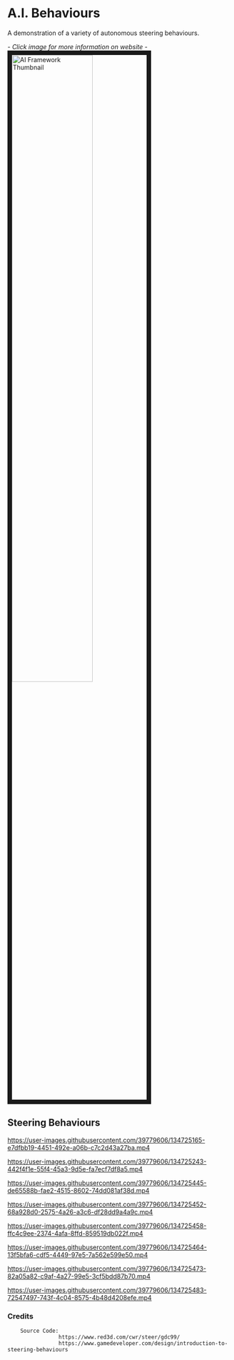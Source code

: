 # A.I. Behaviours
A demonstration of a variety of autonomous steering behaviours.

*- Click image for more information on website -*<br/>
<a href="https://kyle-robinson.github.io/html/ai-behaviours" target="_blank">
        <img src="https://i.imgur.com/L047Lqg.jpeg" alt="AI Framework Thumbnail" border="10" width="60%" />
</a>

## Steering Behaviours

https://user-images.githubusercontent.com/39779606/134725165-e7dfbb19-4451-492e-a06b-c7c2d43a27ba.mp4

        
https://user-images.githubusercontent.com/39779606/134725243-442f4f1e-55f4-45a3-9d5e-fa7ecf7df8a5.mp4


https://user-images.githubusercontent.com/39779606/134725445-de65588b-fae2-4515-8602-74dd081af38d.mp4


https://user-images.githubusercontent.com/39779606/134725452-68a928d0-2575-4a26-a3c6-df28dd9a4a9c.mp4


https://user-images.githubusercontent.com/39779606/134725458-ffc4c9ee-2374-4afa-8ffd-859519db022f.mp4


https://user-images.githubusercontent.com/39779606/134725464-13f5bfa6-cdf5-4449-97e5-7a562e599e50.mp4


https://user-images.githubusercontent.com/39779606/134725473-82a05a82-c9af-4a27-99e5-3cf5bdd87b70.mp4


https://user-images.githubusercontent.com/39779606/134725483-72547497-743f-4c04-8575-4b48d4208efe.mp4



### Credits

        Source Code:
                    https://www.red3d.com/cwr/steer/gdc99/
                    https://www.gamedeveloper.com/design/introduction-to-steering-behaviours
